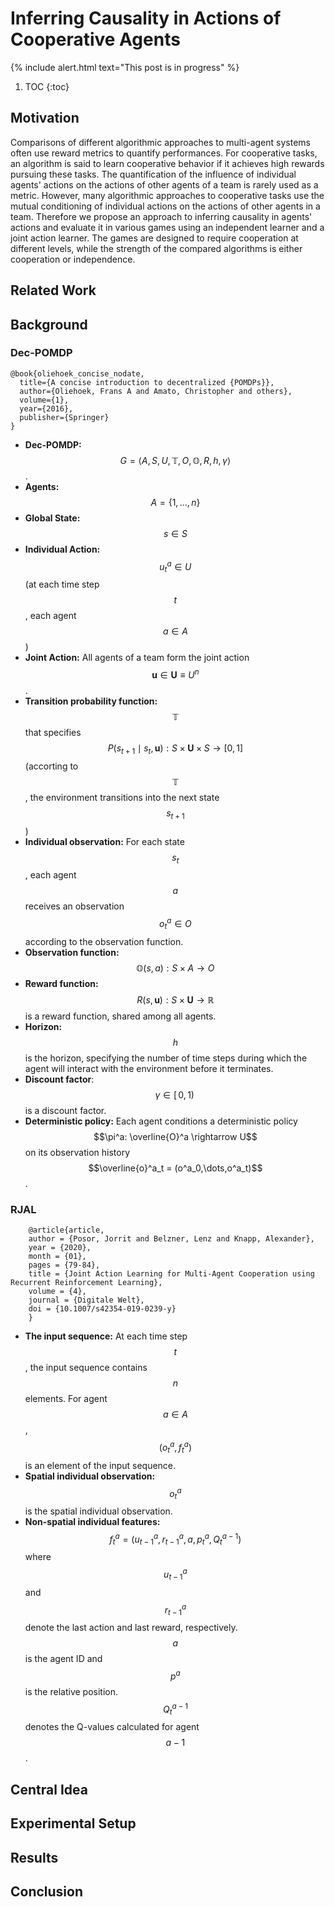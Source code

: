 # Inferring Causality in Actions of Cooperative Agents

{% include alert.html text="This post is in progress" %}

1. TOC
{:toc}

## Motivation

Comparisons of different algorithmic approaches to multi-agent systems often use reward metrics to quantify performances. For cooperative tasks, an algorithm is said to learn cooperative behavior if it achieves high rewards pursuing these tasks. The quantification of the influence of individual agents' actions on the actions of other agents of a team is rarely used as a metric. However, many algorithmic approaches to cooperative tasks use the mutual conditioning of individual actions on the actions of other agents in a team. Therefore we propose an approach to inferring causality in agents' actions and evaluate it in various games using an independent learner and a joint action learner. The games are designed to require cooperation at different levels, while the strength of the compared algorithms is either cooperation or independence.

## Related Work

## Background

### Dec-POMDP
    @book{oliehoek_concise_nodate,
      title={A concise introduction to decentralized {POMDPs}},
      author={Oliehoek, Frans A and Amato, Christopher and others},
      volume={1},
      year={2016},
      publisher={Springer}
    }

- **Dec-POMDP:** $$G = \langle A, S, U, \mathbb{T}, O, \mathbb{O}, R, h, \gamma \rangle$$.
- **Agents:** $$A = \{1,\dots,n\}$$
- **Global State:** $$s \in S$$  
- **Individual Action:** $$u^a_t \in U$$ (at each time step $$t$$, each agent $$a \in A$$) 
- **Joint Action:** All agents of a team form the joint action $$\mathbf{u} \in \mathbf{U} \equiv U^n$$. 
- **Transition probability function:** $$\mathbb{T}$$ that specifies $$P(s_{t+1} \mid s_t, \mathbf{u}):S \times \mathbf{U} \times S \rightarrow [0, 1]$$ (accorting to $$\mathbb{T}$$, the environment transitions into the next state $$s_{t+1}$$)
- **Individual observation:** For each state $$s_t$$, each agent $$a$$ receives an observation $$o^a_t \in O$$ according to the observation function.
- **Observation function:** $$\mathbb{O}(s,a):S \times A \rightarrow O$$
- **Reward function:** $$R(s, \mathbf{u}):S \times \mathbf{U} \rightarrow \mathbb{R}$$ is a reward function, shared among all agents. 
- **Horizon:** $$h$$ is the horizon, specifying the number of time steps during which the agent will interact with the environment before it terminates.
- **Discount factor**: $$\gamma \in [\,0,1)\,$$ is a discount factor.
- **Deterministic policy:** Each agent conditions a deterministic policy $$\pi^a: \overline{O}^a \rightarrow U$$ on its observation history $$\overline{o}^a_t = (o^a_0,\dots,o^a_t)$$.

### RJAL
        @article{article,
        author = {Posor, Jorrit and Belzner, Lenz and Knapp, Alexander},
        year = {2020},
        month = {01},
        pages = {79-84},
        title = {Joint Action Learning for Multi-Agent Cooperation using Recurrent Reinforcement Learning},
        volume = {4},
        journal = {Digitale Welt},
        doi = {10.1007/s42354-019-0239-y}
        }
        
- **The input sequence:** At each time step $$t$$, the input sequence contains $$n$$ elements. For agent $$a \in A$$, $$(o^a_t, f^a_t)$$ is an element of the input sequence.
- **Spatial individual observation:** $$o^a_t$$ is the spatial individual observation.
- **Non-spatial individual features:** $$f^a_t = (u^a_{t-1}, r^a_{t-1}, a, p^a_t, Q^{a-1}_t)$$ where $$u^a_{t-1}$$ and $$r^a_{t-1}$$ denote the last action and last reward, respectively. $$a$$ is the agent ID and $$p^a$$ is the relative position. $$Q^{a-1}_t$$ denotes the Q-values calculated for agent $$a-1$$.

## Central Idea

## Experimental Setup

## Results 

## Conclusion
